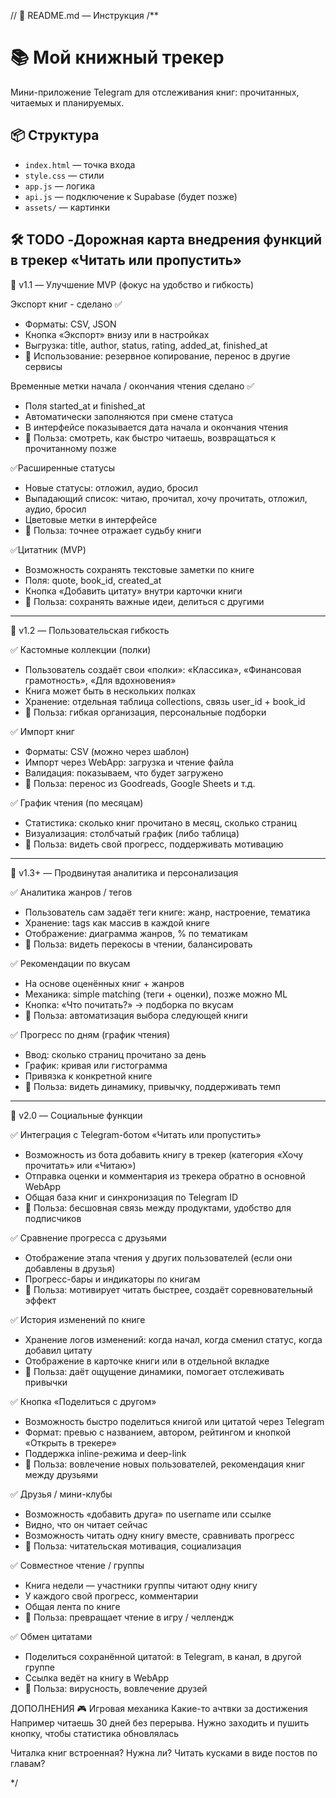 // 📁 README.md — Инструкция
/**
# 📚 Мой книжный трекер

Мини-приложение Telegram для отслеживания книг: прочитанных, читаемых и планируемых.

## 📦 Структура
- `index.html` — точка входа
- `style.css` — стили
- `app.js` — логика
- `api.js` — подключение к Supabase (будет позже)
- `assets/` — картинки

## 🛠️ TODO -Дорожная карта внедрения функций в трекер «Читать или пропустить»

🔹 v1.1 — Улучшение MVP (фокус на удобство и гибкость)

Экспорт книг - сделано ✅

- Форматы: CSV, JSON
- Кнопка «Экспорт» внизу или в настройках
- Выгрузка: title, author, status, rating, added_at, finished_at
- 📍 Использование: резервное копирование, перенос в другие сервисы

Временные метки начала / окончания чтения сделано ✅
- Поля started_at и finished_at
- Автоматически заполняются при смене статуса
- В интерфейсе показывается дата начала и окончания чтения
- 📍 Польза: смотреть, как быстро читаешь, возвращаться к прочитанному позже

✅Расширенные статусы
- Новые статусы: отложил, аудио, бросил
- Выпадающий список: читаю, прочитал, хочу прочитать, отложил, аудио, бросил
- Цветовые метки в интерфейсе
- 📍 Польза: точнее отражает судьбу книги

✅Цитатник (MVP)
- Возможность сохранять текстовые заметки по книге
- Поля: quote, book_id, created_at
- Кнопка «Добавить цитату» внутри карточки книги
- 📍 Польза: сохранять важные идеи, делиться с другими

---

🔹 v1.2 — Пользовательская гибкость

✅ Кастомные коллекции (полки)
- Пользователь создаёт свои «полки»: «Классика», «Финансовая грамотность», «Для вдохновения»
- Книга может быть в нескольких полках
- Хранение: отдельная таблица collections, связь user_id + book_id
- 📍 Польза: гибкая организация, персональные подборки

✅ Импорт книг
- Форматы: CSV (можно через шаблон)
- Импорт через WebApp: загрузка и чтение файла
- Валидация: показываем, что будет загружено
- 📍 Польза: перенос из Goodreads, Google Sheets и т.д.

✅ График чтения (по месяцам)
- Статистика: сколько книг прочитано в месяц, сколько страниц
- Визуализация: столбчатый график (либо таблица)
- 📍 Польза: видеть свой прогресс, поддерживать мотивацию

---

🔹 v1.3+ — Продвинутая аналитика и персонализация

✅ Аналитика жанров / тегов
- Пользователь сам задаёт теги книге: жанр, настроение, тематика
- Хранение: tags как массив в каждой книге
- Отображение: диаграмма жанров, % по тематикам
- 📍 Польза: видеть перекосы в чтении, балансировать

✅ Рекомендации по вкусам
- На основе оценённых книг + жанров
- Механика: simple matching (теги + оценки), позже можно ML
- Кнопка: «Что почитать?» → подборка по вкусам
- 📍 Польза: автоматизация выбора следующей книги

✅ Прогресс по дням (график чтения)
- Ввод: сколько страниц прочитано за день
- График: кривая или гистограмма
- Привязка к конкретной книге
- 📍 Польза: видеть динамику, привычку, поддерживать темп

---

🔹 v2.0 — Социальные функции

✅ Интеграция с Telegram-ботом «Читать или пропустить»
- Возможность из бота добавить книгу в трекер (категория «Хочу прочитать» или «Читаю»)
- Отправка оценки и комментария из трекера обратно в основной WebApp
- Общая база книг и синхронизация по Telegram ID
- 📍 Польза: бесшовная связь между продуктами, удобство для подписчиков

✅ Сравнение прогресса с друзьями
- Отображение этапа чтения у других пользователей (если они добавлены в друзья)
- Прогресс-бары и индикаторы по книгам
- 📍 Польза: мотивирует читать быстрее, создаёт соревновательный эффект

✅ История изменений по книге
- Хранение логов изменений: когда начал, когда сменил статус, когда добавил цитату
- Отображение в карточке книги или в отдельной вкладке
- 📍 Польза: даёт ощущение динамики, помогает отслеживать привычки

✅ Кнопка «Поделиться с другом»
- Возможность быстро поделиться книгой или цитатой через Telegram
- Формат: превью с названием, автором, рейтингом и кнопкой «Открыть в трекере»
- Поддержка inline-режима и deep-link
- 📍 Польза: вовлечение новых пользователей, рекомендация книг между друзьями

✅ Друзья / мини-клубы
- Возможность «добавить друга» по username или ссылке
- Видно, что он читает сейчас
- Возможность читать одну книгу вместе, сравнивать прогресс
- 📍 Польза: читательская мотивация, социализация

✅ Совместное чтение / группы
- Книга недели — участники группы читают одну книгу
- У каждого свой прогресс, комментарии
- Общая лента по книге
- 📍 Польза: превращает чтение в игру / челлендж

✅ Обмен цитатами
- Поделиться сохранённой цитатой: в Telegram, в канал, в другой группе
- Ссылка ведёт на книгу в WebApp
- 📍 Польза: вирусность, вовлечение друзей

ДОПОЛНЕНИЯ
🎮 Игровая механика
Какие-то ачтвки за достижения
Например читаешь 30 дней без перерыва. Нужно заходить и пушить кнопку, чтобы статистика обновлялась

Читалка книг встроенная? Нужна ли?
Читать кусками в виде постов по главам?

*/
